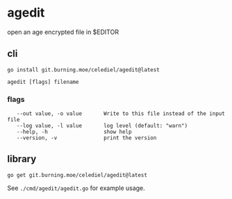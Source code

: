 # agedit

open an age encrypted file in $EDITOR

## cli
`go install git.burning.moe/celediel/agedit@latest`

`agedit [flags] filename`

### flags

```   --identity value, -i value  age identity file to use
   --out value, -o value       Write to this file instead of the input file
   --log value, -l value       log level (default: "warn")
   --help, -h                  show help
   --version, -v               print the version
```

## library
`go get git.burning.moe/celediel/agedit@latest`

See `./cmd/agedit/agedit.go` for example usage.
